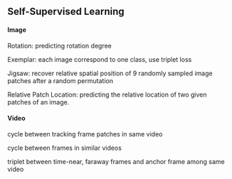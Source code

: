 ## Self-Supervised Learning

#### Image

Rotation: predicting rotation degree

Exemplar: each image correspond to one class, use triplet loss 

Jigsaw:  recover relative spatial position of 9 randomly sampled image patches after a random permutation

Relative Patch Location: predicting the relative location of two given patches of an image. 



#### Video

cycle between tracking frame patches in same video

cycle between frames in similar videos

triplet between time-near, faraway frames and anchor frame among same video 

